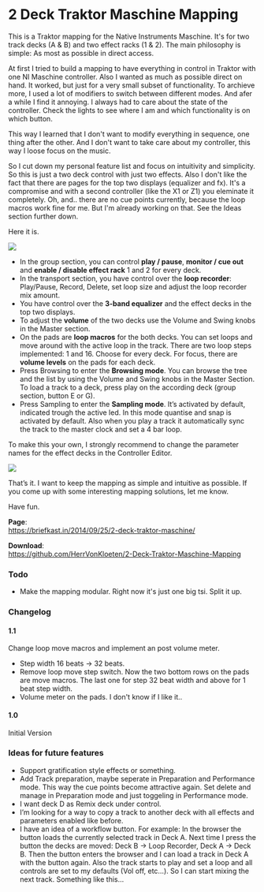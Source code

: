 2 Deck Traktor Maschine Mapping
===============================

This is a Traktor mapping for the Native Instruments Maschine. It's for two track decks (A & B) and two effect racks (1 & 2). The main philosophy is simple: As most as possible in direct access.

At first I tried to build a mapping to have everything in control in Traktor with one NI Maschine controller. Also I wanted as much as possible direct on hand. It worked, but just for a very small subset of functionality. To archieve more, I used a lot of modifiers to switch between different modes. And afer a while I find it annoying. I always had to care about the state of the controller. Check the lights to see where I am and which functionality is on which button.

This way I learned that I don't want to modify everything in sequence, one thing after the other. And I don't want to take care about my controller, this way I loose focus on the music.

So I cut down my personal feature list and focus on intuitivity and simplicity. So this is just a two deck control with just two effects. Also I don't like the fact that there are pages for the top two displays (equalizer and fx). It's a compromise and with a second controller (like the X1 or Z1) you eleminate it completely. Oh, and.. there are no cue points currently, because the loop macros work fine for me. But I'm already working on that. See the Ideas section further down.


Here it is.

![](https://briefkast.in/content/images/2014/Sep/Maschine-Layout.png)

* In the group section, you can control **play / pause**, **monitor / cue out** and **enable / disable effect rack** 1 and 2 for every deck.
* In the transport section, you have control over the **loop recorder**: Play/Pause, Record, Delete, set loop size and adjust the loop recorder mix amount.
* You have control over the **3-band equalizer** and the effect decks in the top two displays.
* To adjust the **volume** of the two decks use the Volume and Swing knobs in the Master section.
* On the pads are **loop macros** for the both decks. You can set loops and move around with the active loop in the track. There are two loop steps implemented: 1 and 16. Choose for every deck. For focus, there are **volume levels** on the pads for each deck.
* Press Browsing to enter the **Browsing mode**. You can browse the tree and the list by using the Volume and Swing knobs in the Master Section. To load a track to a deck, press play on the according deck (group section, button E or G).
* Press Sampling to enter the **Sampling mode**. It’s activated by default, indicated trough the active led. In this mode quantise and snap is activated by default. Also when you play a track it automatically sync the track to the master clock and set a 4 bar loop.

To make this your own, I strongly recommend to change the parameter names for the effect decks in the Controller Editor.

![](https://briefkast.in/content/images/2014/Sep/Maschine-Traktor-fx.png)

That’s it. I want to keep the mapping as simple and intuitive as possible. If you come up with some interesting mapping solutions, let me know.

Have fun.


**Page**:<br>
https://briefkast.in/2014/09/25/2-deck-traktor-maschine/

**Download**:<br>
https://github.com/HerrVonKloeten/2-Deck-Traktor-Maschine-Mapping


### Todo

* Make the mapping modular. Right now it's just one big tsi. Split it up.


### Changelog
#### 1.1
Change loop move macros and implement an post volume meter.
* Step width 16 beats -> 32 beats.
* Remove loop move step switch. Now the two bottom rows on the pads are move macros. The last one for step 32 beat width and above for 1 beat step width.
* Volume meter on the pads. I don't know if I like it..

#### 1.0
Initial Version

### Ideas for future features

* Support gratification style effects or something.
* Add Track preparation, maybe seperate in Preparation and Performance mode. This way the cue points become attractive again. Set delete and manage in Preparation mode and just toggeling in Performance mode.
* I want deck D as Remix deck under control.
* I’m looking for a way to copy a track to another deck with all effects and parameters enabled like before.
* I have an idea of a workflow button. For example: In the browser the button loads the currently selected track in Deck A. Next time I press the button the decks are moved: Deck B -> Loop Recorder, Deck A -> Deck B. Then the button enters the browser and I can load a track in Deck A with the button again. Also the track starts to play and set a loop and all controls are set to my defaults (Vol off, etc…). So I can start mixing the next track. Something like this…

